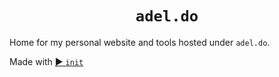 <div align="center">
  <h1 align="center"><code>adel.do</code></h1>
</div>

Home for my personal website and tools hosted under `adel.do`.

Made with [▶︎ `init`](https://github.com/metaideas/init)

